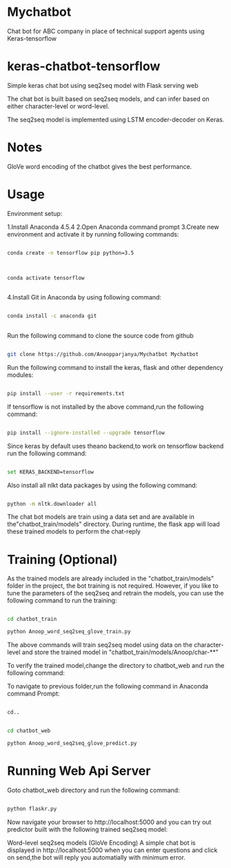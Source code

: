 # Mychatbot

Chat bot for ABC company in place of technical support agents using Keras-tensorflow

# keras-chatbot-tensorflow

Simple keras chat bot using seq2seq model with Flask serving web

The chat bot is built based on seq2seq models, and can infer based on either character-level or word-level.

The seq2seq model is implemented using LSTM encoder-decoder on Keras.

# Notes

GloVe word encoding of the chatbot gives the best performance.

# Usage

Environment setup:

1.Install Anaconda 4.5.4 
2.Open Anaconda command prompt 
3.Create new environment and activate it by running following commands:

```bash

conda create -n tensorflow pip python=3.5
 
```
```bash

conda activate tensorflow
 
```
 
4.Install Git in Anaconda by using following command:

```bash

conda install -c anaconda git 
 
```

Run the following command to clone the source code from github

```bash

git clone https://github.com/Anoopparjanya/Mychatbot Mychatbot

```


Run the following command to install the keras, flask and other dependency modules:

```bash

pip install --user -r requirements.txt
```

If tensorflow is not installed by the above command,run the following command:

```bash

pip install --ignore-installed --upgrade tensorflow 

``` 


Since keras by default uses theano backend,to work on tensorflow backend run the following command:

```bash

set KERAS_BACKEND=tensorflow

```

Also install all nlkt data packages by using the following command:

```bash

python -m nltk.downloader all 

```

The chat bot models are train using a data set and are available in the"chatbot_train/models" directory. During runtime, the flask app will load these trained models to perform the chat-reply

# Training (Optional)

As the trained models are already included in the "chatbot_train/models" folder in the project, the bot training is not required. However, if you like to tune the parameters of the seq2seq and retrain the models, you can use the following command to run the training:

```bash

cd chatbot_train

python Anoop_word_seq2seq_glove_train.py

```


The above commands will train seq2seq model using data on the character-level and store the trained model in "chatbot_train/models/Anoop/char-**"

To verify the trained model,change the directory to chatbot_web and run the following command:

To navigate to previous folder,run the following command in Anaconda command Prompt:

```bash

cd..

```

```bash

cd chatbot_web

python Anoop_word_seq2seq_glove_predict.py

```

# Running Web Api Server
Goto chatbot_web directory and run the following command:

```bash

python flaskr.py

```

Now navigate your browser to http://localhost:5000 and you can try out predictor built with the following trained seq2seq model:

Word-level seq2seq models (GloVe Encoding)
A simple chat bot is displayed in http://localhost:5000 when you can enter questions and click on send,the bot will reply you automatially with minimum error.
